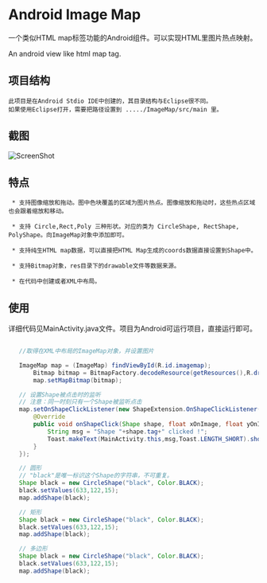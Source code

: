 # Android Image Map 

一个类似HTML map标签功能的Android组件。可以实现HTML里图片热点映射。

An android view like html map tag.

## 项目结构

	此项目是在Android Stdio IDE中创建的，其目录结构与Eclipse很不同。
	如果使用Eclipse打开，需要把路径设置到 ...../ImageMap/src/main 里。

## 截图

![ScreenShot](https://raw.github.com/chenyoca/android-image-map/master/screenshot.png)

## 特点

	 * 支持图像缩放和拖动。图中色块覆盖的区域为图片热点。图像缩放和拖动时，这些热点区域也会跟着缩放和移动。

	 * 支持 Circle,Rect,Poly 三种形状。对应的类为 CircleShape, RectShape, PolyShape。向ImageMap对象中添加即可。

	 * 支持纯生HTML map数据，可以直接把HTML Map生成的coords数据直接设置到Shape中。

	 * 支持Bitmap对象，res目录下的drawable文件等数据来源。

	 * 在代码中创建或者XML中布局。

 ## 使用

 详细代码见MainActivity.java文件。项目为Android可运行项目，直接运行即可。

 ```java
   
	//取得在XML中布局的ImageMap对象，并设置图片

    ImageMap map = (ImageMap) findViewById(R.id.imagemap);
        Bitmap bitmap = BitmapFactory.decodeResource(getResources(),R.drawable.pink_girl,new BitmapFactory.Options());
        map.setMapBitmap(bitmap);

    // 设置Shape被点击时的监听
    // 注意：同一时刻只有一个Shape被监听点击
	map.setOnShapeClickListener(new ShapeExtension.OnShapeClickListener() {
	    @Override
	    public void onShapeClick(Shape shape, float xOnImage, float yOnImage) {
	        String msg = "Shape "+shape.tag+" clicked !";
	        Toast.makeText(MainActivity.this,msg,Toast.LENGTH_SHORT).show();
	    }
	});

	// 圆形
	// "black"是唯一标识这个Shape的字符串，不可重复。
    Shape black = new CircleShape("black", Color.BLACK);
    black.setValues(633,122,15);
    map.addShape(black);

    // 矩形
    Shape black = new CircleShape("black", Color.BLACK);
    black.setValues(633,122,15);
    map.addShape(black);

    // 多边形
    Shape black = new CircleShape("black", Color.BLACK);
    black.setValues(633,122,15);
    map.addShape(black);

 ```
